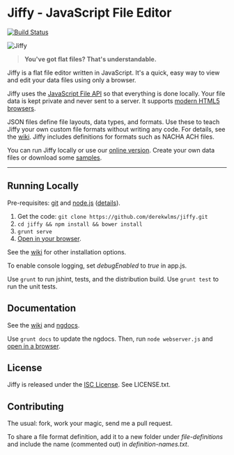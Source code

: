 # Jiffy - JavaScript File Editor
[![Build Status](https://secure.travis-ci.org/derekwlms/jiffy.png?branch=master)](https://travis-ci.org/derekwlms/jiffy)

![Jiffy](http://paymenthorizons.com/jiffyfiles/jiffy-med.png)

> **You've got flat files?  That's understandable.**

Jiffy is a flat file editor written in JavaScript.  It's a quick, easy way to view and edit your data files using only a browser. 

Jiffy uses the [JavaScript File API](https://www.w3.org/TR/file-upload/) so that everything is done locally.  Your file data is kept private and never sent to a server.  It supports [modern HTML5 browsers](http://caniuse.com/#feat=fileapi).

JSON files define file layouts, data types, and formats.  Use these to teach Jiffy your own custom file formats without writing any code.  For details, see the [wiki](https://github.com/derekwlms/jiffy/wiki).  Jiffy includes definitions for formats such as NACHA ACH files.

You can run Jiffy locally or use our [online version](http://jiffy.paymenthorizons.com). Create your own data files or download some [samples](http://paymenthorizons.com/jiffyfiles/jiffy-data.zip).

---

## Running Locally

Pre-requisites: [git](https://git-scm.com/) and [node.js](https://nodejs.org) ([details](https://github.com/derekwlms/jiffy/wiki/Installation)).

1. Get the code: `git clone https://github.com/derekwlms/jiffy.git`
2. `cd jiffy && npm install && bower install`
3. `grunt serve`
4. [Open in your browser](http://localhost:9000).

See the [wiki](https://github.com/derekwlms/jiffy/wiki/Installation) for other installation options.

To enable console logging, set *debugEnabled* to *true* in app.js.

Use `grunt` to run jshint, tests, and the distribution build.  Use `grunt test` to run the unit tests.

## Documentation

See the [wiki](https://github.com/derekwlms/jiffy/wiki) and [ngdocs](http://paymenthorizons.com/jiffyfiles/docs).

Use `grunt docs` to update the ngdocs.  Then, run `node webserver.js` and [open in a browser](http://localhost/app).

## License
Jiffy is released under the [ISC License](https://opensource.org/licenses/ISC).  See LICENSE.txt.

## Contributing

The usual: fork, work your magic, send me a pull request.  

To share a file format definition, add it to a new folder under *file-definitions* and include the name (commented out) in *definition-names.txt*. 

